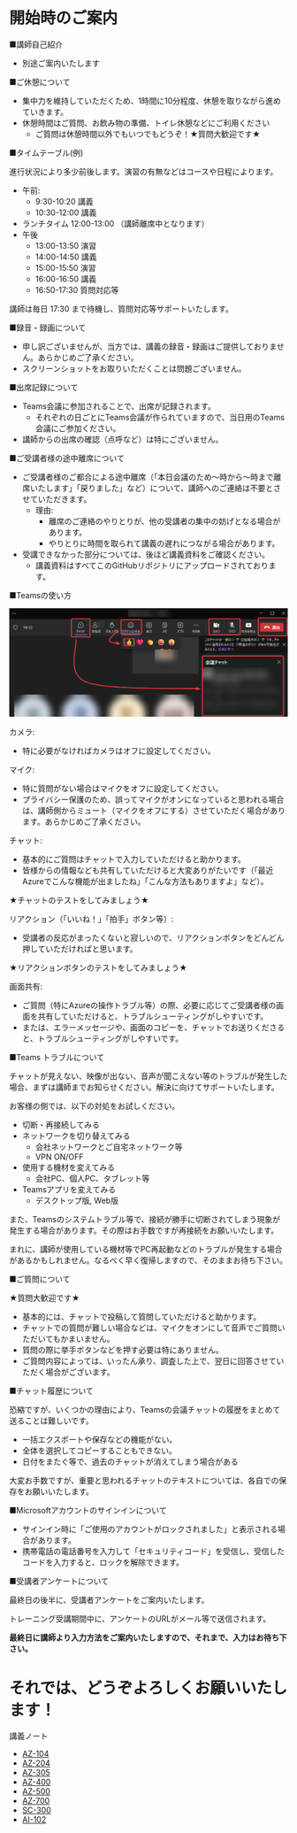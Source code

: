 # 開始時のご案内

■講師自己紹介

- 別途ご案内いたします

■ご休憩について

- 集中力を維持していただくため、1時間に10分程度、休憩を取りながら進めていきます。
- 休憩時間はご質問、お飲み物の準備、トイレ休憩などにご利用ください
  - ご質問は休憩時間以外でもいつでもどうぞ！★質問大歓迎です★

■タイムテーブル(例)

進行状況により多少前後します。演習の有無などはコースや日程によります。

- 午前:
  - 9:30-10:20 講義
  - 10:30-12:00 講義
- ランチタイム 12:00-13:00 （講師離席中となります）
- 午後
  - 13:00-13:50 演習
  - 14:00-14:50 講義
  - 15:00-15:50 演習
  - 16:00-16:50 講義
  - 16:50-17:30 質問対応等

講師は毎日 17:30 まで待機し、質問対応等サポートいたします。

■録音・録画について

- 申し訳ございませんが、当方では、講義の録音・録画はご提供しておりません。あらかじめご了承ください。
- スクリーンショットをお取りいただくことは問題ございません。

■出席記録について

- Teams会議に参加されることで、出席が記録されます。
  - それぞれの日ごとにTeams会議が作られていますので、当日用のTeams会議にご参加ください。
- 講師からの出席の確認（点呼など）は特にございません。

■ご受講者様の途中離席について

- ご受講者様のご都合による途中離席（「本日会議のため～時から～時まで離席いたします」「戻りました」など）について、講師へのご連絡は不要とさせていただきます。
  - 理由:
    - 離席のご連絡のやりとりが、他の受講者の集中の妨げとなる場合があります。
    - やりとりに時間を取られて講義の遅れにつながる場合があります。
- 受講できなかった部分については、後ほど講義資料をご確認ください。
  - 講義資料はすべてこのGitHubリポジトリにアップロードされております。

■Teamsの使い方

![Alt text](image.png)

カメラ:

- 特に必要がなければカメラはオフに設定してください。

マイク:

- 特に質問がない場合はマイクをオフに設定してください。
- プライバシー保護のため、誤ってマイクがオンになっていると思われる場合は、講師側からミュート（マイクをオフにする）させていただく場合があります。あらかじめご了承ください。

チャット:

- 基本的にご質問はチャットで入力していただけると助かります。
- 皆様からの情報なども共有していただけると大変ありがたいです（「最近Azureでこんな機能が出ましたね」「こんな方法もありますよ」など）。

★チャットのテストをしてみましょう★

リアクション（「いいね！」「拍手」ボタン等）:

- 受講者の反応がまったくないと寂しいので、リアクションボタンをどんどん押していただければと思います。

★リアクションボタンのテストをしてみましょう★

画面共有:

- ご質問（特にAzureの操作トラブル等）の際、必要に応じてご受講者様の画面を共有していただけると、トラブルシューティングがしやすいです。
- または、エラーメッセージや、画面のコピーを、チャットでお送りくださると、トラブルシューティングがしやすいです。

■Teams トラブルについて

チャットが見えない、映像が出ない、音声が聞こえない等のトラブルが発生した場合、まずは講師までお知らせください。解決に向けてサポートいたします。

お客様の側では、以下の対処をお試しください。

- 切断・再接続してみる
- ネットワークを切り替えてみる
  - 会社ネットワークとご自宅ネットワーク等
  - VPN ON/OFF
- 使用する機材を変えてみる
  - 会社PC、個人PC、タブレット等
- Teamsアプリを変えてみる
  - デスクトップ版, Web版

また、Teamsのシステムトラブル等で、接続が勝手に切断されてしまう現象が発生する場合があります。その際はお手数ですが再接続をお願いいたします。

まれに、講師が使用している機材等でPC再起動などのトラブルが発生する場合があるかもしれません。なるべく早く復帰しますので、そのままお待ち下さい。

■ご質問について

★質問大歓迎です★

- 基本的には、チャットで投稿して質問していただけると助かります。
- チャットでの質問が難しい場合などは、マイクをオンにして音声でご質問いただいてもかまいません。
- 質問の際に挙手ボタンなどを押す必要は特にありません。
- ご質問内容によっては、いったん承り、調査した上で、翌日に回答させていただく場合がございます。

■チャット履歴について

恐縮ですが、いくつかの理由により、Teamsの会議チャットの履歴をまとめて送ることは難しいです。

- 一括エクスポートや保存などの機能がない。
- 全体を選択してコピーすることもできない。
- 日付をまたぐ等で、過去のチャットが消えてしまう場合がある

大変お手数ですが、重要と思われるチャットのテキストについては、各自での保存をお願いいたします。

■Microsoftアカウントのサインインについて

- サインイン時に「ご使用のアカウントがロックされました」と表示される場合があります。
- 携帯電話の電話番号を入力して「セキュリティコード」を受信し、受信したコードを入力すると、ロックを解除できます。

■受講者アンケートについて

最終日の後半に、受講者アンケートをご案内いたします。

トレーニング受講期間中に、アンケートのURLがメール等で送信されます。

**最終日に講師より入力方法をご案内いたしますので、それまで、入力はお待ち下さい。**

# それでは、どうぞよろしくお願いいたします！

講義ノート
- [AZ-104](AZ-104-2023/README.md)
- [AZ-204](AZ-204/README.md)
- [AZ-305](AZ-305/README.md)
- [AZ-400](AZ-400/README.md)
- [AZ-500](AZ-500/README.md)
- [AZ-700](AZ-700/README.md)
- [SC-300](SC-300/README.md)
- [AI-102](AI-102/README.md)
